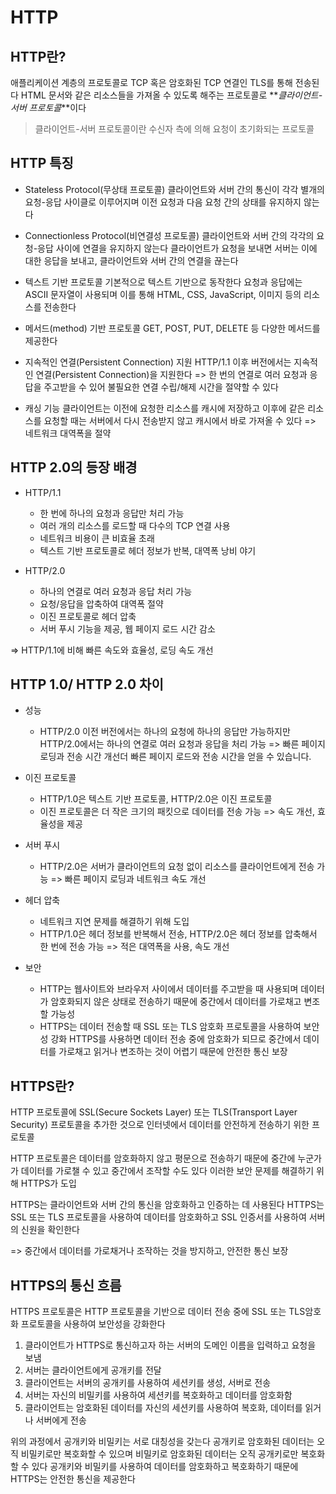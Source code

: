 # HTTP

## HTTP란?

애플리케이션 계층의 프로토콜로 TCP 혹은 암호화된 TCP 연결인 TLS를 통해 전송된다
HTML 문서와 같은 리소스들을 가져올 수 있도록 해주는 프로토콜로 **_클라이언트-서버 프로토콜_**이다

> 클라이언트-서버 프로토콜이란
> 수신자 측에 의해 요청이 초기화되는 프로토콜

## HTTP 특징

- Stateless Protocol(무상태 프로토콜)
  클라이언트와 서버 간의 통신이 각각 별개의 요청-응답 사이클로 이루어지며 이전 요청과 다음 요청 간의 상태를 유지하지 않는다

- Connectionless Protocol(비연결성 프로토콜)
  클라이언트와 서버 간의 각각의 요청-응답 사이에 연결을 유지하지 않는다
  클라이언트가 요청을 보내면 서버는 이에 대한 응답을 보내고, 클라이언트와 서버 간의 연결을 끊는다

- 텍스트 기반 프로토콜
  기본적으로 텍스트 기반으로 동작한다
  요청과 응답에는 ASCII 문자열이 사용되며 이를 통해 HTML, CSS, JavaScript, 이미지 등의 리소스를 전송한다

- 메서드(method) 기반 프로토콜
  GET, POST, PUT, DELETE 등 다양한 메서드를 제공한다

- 지속적인 연결(Persistent Connection) 지원
  HTTP/1.1 이후 버전에서는 지속적인 연결(Persistent Connection)을 지원한다
  => 한 번의 연결로 여러 요청과 응답을 주고받을 수 있어 불필요한 연결 수립/해제 시간을 절약할 수 있다

- 캐싱 기능
  클라이언트는 이전에 요청한 리소스를 캐시에 저장하고 이후에 같은 리소스를 요청할 때는 서버에서 다시 전송받지 않고 캐시에서 바로 가져올 수 있다
  => 네트워크 대역폭을 절약

## HTTP 2.0의 등장 배경

- HTTP/1.1

  - 한 번에 하나의 요청과 응답만 처리 가능
  - 여러 개의 리소스를 로드할 때 다수의 TCP 연결 사용
  - 네트워크 비용이 큰 비효율 초래
  - 텍스트 기반 프로토콜로 헤더 정보가 반복, 대역폭 낭비 야기

- HTTP/2.0
  - 하나의 연결로 여러 요청과 응답 처리 가능
  - 요청/응답을 압축하여 대역폭 절약
  - 이진 프로토콜로 헤더 압축
  - 서버 푸시 기능을 제공, 웹 페이지 로드 시간 감소

=> HTTP/1.1에 비해 빠른 속도와 효율성, 로딩 속도 개선

## HTTP 1.0/ HTTP 2.0 차이

- 성능

  - HTTP/2.0 이전 버전에서는 하나의 요청에 하나의 응답만 가능하지만 HTTP/2.0에서는 하나의 연결로 여러 요청과 응답을 처리 가능
    => 빠른 페이지 로딩과 전송 시간 개선더 빠른 페이지 로드와 전송 시간을 얻을 수 있습니다.

- 이진 프로토콜

  - HTTP/1.0은 텍스트 기반 프로토콜, HTTP/2.0은 이진 프로토콜
  - 이진 프로토콜은 더 작은 크기의 패킷으로 데이터를 전송 가능
    => 속도 개선, 효율성을 제공

- 서버 푸시

  - HTTP/2.0은 서버가 클라이언트의 요청 없이 리소스를 클라이언트에게 전송 가능
    => 빠른 페이지 로딩과 네트워크 속도 개선

- 헤더 압축

  - 네트워크 지연 문제를 해결하기 위해 도입
  - HTTP/1.0은 헤더 정보를 반복해서 전송, HTTP/2.0은 헤더 정보를 압축해서 한 번에 전송 가능
    => 적은 대역폭을 사용, 속도 개선

- 보안
  - HTTP는 웹사이트와 브라우저 사이에서 데이터를 주고받을 때 사용되며 데이터가 암호화되지 않은 상태로 전송하기 때문에 중간에서 데이터를 가로채고 변조할 가능성
  - HTTPS는 데이터 전송할 때 SSL 또는 TLS 암호화 프로토콜을 사용하여 보안성 강화
    HTTPS를 사용하면 데이터 전송 중에 암호화가 되므로 중간에서 데이터를 가로채고 읽거나 변조하는 것이 어렵기 때문에 안전한 통신 보장

## HTTPS란?

HTTP 프로토콜에 SSL(Secure Sockets Layer) 또는 TLS(Transport Layer Security) 프로토콜을 추가한 것으로
인터넷에서 데이터를 안전하게 전송하기 위한 프로토콜

HTTP 프로토콜은 데이터를 암호화하지 않고 평문으로 전송하기 때문에 중간에 누군가가 데이터를 가로챌 수 있고 중간에서 조작할 수도 있다
이러한 보안 문제를 해결하기 위해 HTTPS가 도입

HTTPS는 클라이언트와 서버 간의 통신을 암호화하고 인증하는 데 사용된다
HTTPS는 SSL 또는 TLS 프로토콜을 사용하여 데이터를 암호화하고 SSL 인증서를 사용하여 서버의 신원을 확인한다

=> 중간에서 데이터를 가로채거나 조작하는 것을 방지하고, 안전한 통신 보장

## HTTPS의 통신 흐름

HTTPS 프로토콜은 HTTP 프로토콜을 기반으로 데이터 전송 중에 SSL 또는 TLS암호화 프로토콜을 사용하여 보안성을 강화한다

1. 클라이언트가 HTTPS로 통신하고자 하는 서버의 도메인 이름을 입력하고 요청을 보냄
2. 서버는 클라이언트에게 공개키를 전달
3. 클라이언트는 서버의 공개키를 사용하여 세션키를 생성, 서버로 전송
4. 서버는 자신의 비밀키를 사용하여 세션키를 복호화하고 데이터를 암호화함
5. 클라이언트는 암호화된 데이터를 자신의 세션키를 사용하여 복호화, 데이터를 읽거나 서버에게 전송

위의 과정에서 공개키와 비밀키는 서로 대칭성을 갖는다
공개키로 암호화된 데이터는 오직 비밀키로만 복호화할 수 있으며 비밀키로 암호화된 데이터는 오직 공개키로만 복호화할 수 있다
공개키와 비밀키를 사용하여 데이터를 암호화하고 복호화하기 때문에 HTTPS는 안전한 통신을 제공한다
